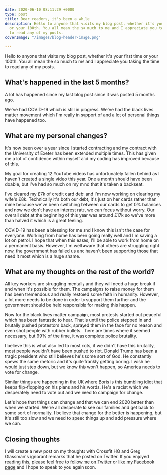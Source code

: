 ```yaml
---
date: 2020-06-10 08:11:29 +0000
type: post
title: Dear readers, it's been a while
description: Hello to anyone that visits my blog post, whether it's your first time
  or your 100th. You all mean the so much to me and I appreciate you taking the time
  to read any of my posts.
coverImage: "/images/blog-header-image.png"

---
```

Hello to anyone that visits my blog post, whether it's your first time or your 100th. You all mean the so much to me and I appreciate you taking the time to read any of my posts.

<!-- more -->

## What's happened in the last 5 months?

A lot has happened since my last blog post since it was posted 5 months ago.

We've had COVID-19 which is still in progress. We've had the black lives matter movement which I'm really in support of and a lot of personal things have happened too.

## What are my personal changes?

It's now been over a year since I started contracting and my contract with the University of Exeter has been extended multiple times. This has given me a lot of confidence within myself and my coding has improved because of this.

My goal for creating 12 YouTube videos has unfortunately fallen behind as I haven't created a single video this year. One a month should have been doable, but I've had so much on my mind that it's taken a backseat.

I've cleared my £7k of credit card debt and I'm now working on clearing my wife's £8k. Technically it's both our debt, it's just on her cards rather than mine because we've been switching between our cards to get 0% balances and now we don't have an interest rate, we can focus without worry. Our overall debt at the beginning of this year was around £17k so we've more than halved it which is a great feeling.

COVID-19 has been a blessing for me and I know this isn't the case for everyone. Working from home has been going really well and I'm saving a lot on petrol. I hope that when this eases, I'll be able to work from home on a permanent basis. However, I'm well aware that others are struggling right now, the government has failed us and haven't been supporting those that need it most which is a huge shame.

## What are my thoughts on the rest of the world?

All key workers are struggling mentally and they will need a huge break if and when it's possible for them. The campaigns to raise money for them has been tremendous and really restored some faith in humanity. However, a lot more needs to be done in order to support them further and the government should be held responsible for making this happen.

Now for the black lives matter campaign, most protests started out peaceful which has been fantastic to hear. That is until the police stepped in and brutally pushed protestors back, sprayed them in the face for no reason and even shot people with rubber bullets. There are times where it seemed necessary, but 99% of the time, it was complete police brutality.

I believe this is what also led to most riots, if we didn't have this brutality, most people wouldn't have been pushed to riot. Donald Trump has been a tragic president who still believes he's some sort of God. He constantly spews the same rhetoric and it's quite frankly getting boring. I wish he would just step down, but we know this won't happen, so America needs to vote for change.

Similar things are happening in the UK where Boris is this bumbling idiot that keeps flip-flopping on his plans and his words. He's a racist which we desperately need to vote out and we need to campaign for change.

Let's hope that things can change and that we can end 2020 better than when we started. We're all desperate to see our families and get back to some sort of normality. I believe that change for the better is happening, but it's still too slow and we need to speed things up and add pressure where we can.

## Closing thoughts

I will create a new post on my thoughts with Crossfit HQ and Greg Glassman's ignorant remarks that he posted on Twitter. If you enjoyed reading this, please feel free to [follow me on Twitter](https://twitter.com/MBrooksUK) or [like my Facebook page](https://www.facebook.com/MBrooksDeveloper) and I hope to speak to you again soon.
